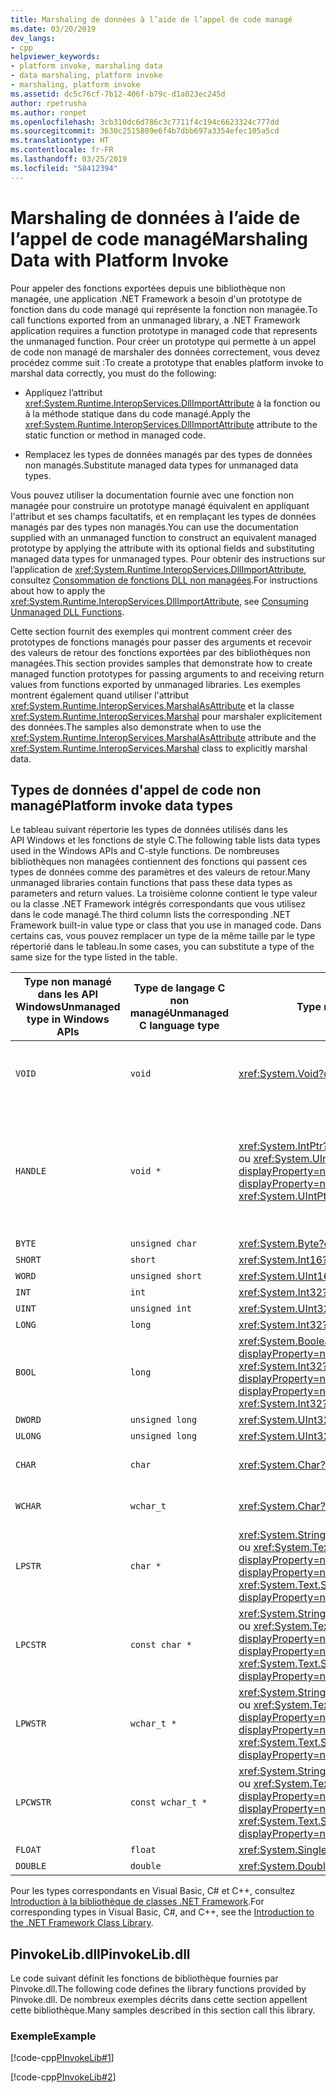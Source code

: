 ```yaml
---
title: Marshaling de données à l’aide de l’appel de code managé
ms.date: 03/20/2019
dev_langs:
- cpp
helpviewer_keywords:
- platform invoke, marshaling data
- data marshaling, platform invoke
- marshaling, platform invoke
ms.assetid: dc5c76cf-7b12-406f-b79c-d1a023ec245d
author: rpetrusha
ms.author: ronpet
ms.openlocfilehash: 3cb310dc6d786c3c7711f4c194c6623324c777dd
ms.sourcegitcommit: 3630c2515809e6f4b7dbb697a3354efec105a5cd
ms.translationtype: HT
ms.contentlocale: fr-FR
ms.lasthandoff: 03/25/2019
ms.locfileid: "58412394"
---
```

# <a name="marshaling-data-with-platform-invoke"></a><span data-ttu-id="96ae0-102">Marshaling de données à l’aide de l’appel de code managé</span><span class="sxs-lookup"><span data-stu-id="96ae0-102">Marshaling Data with Platform Invoke</span></span>

<span data-ttu-id="96ae0-103">Pour appeler des fonctions exportées depuis une bibliothèque non managée, une application .NET Framework a besoin d'un prototype de fonction dans du code managé qui représente la fonction non managée.</span><span class="sxs-lookup"><span data-stu-id="96ae0-103">To call functions exported from an unmanaged library, a .NET Framework application requires a function prototype in managed code that represents the unmanaged function.</span></span> <span data-ttu-id="96ae0-104">Pour créer un prototype qui permette à un appel de code non managé de marshaler des données correctement, vous devez procédez comme suit :</span><span class="sxs-lookup"><span data-stu-id="96ae0-104">To create a prototype that enables platform invoke to marshal data correctly, you must do the following:</span></span>

- <span data-ttu-id="96ae0-105">Appliquez l’attribut <xref:System.Runtime.InteropServices.DllImportAttribute> à la fonction ou à la méthode statique dans du code managé.</span><span class="sxs-lookup"><span data-stu-id="96ae0-105">Apply the <xref:System.Runtime.InteropServices.DllImportAttribute> attribute to the static function or method in managed code.</span></span>

- <span data-ttu-id="96ae0-106">Remplacez les types de données managés par des types de données non managés.</span><span class="sxs-lookup"><span data-stu-id="96ae0-106">Substitute managed data types for unmanaged data types.</span></span>

<span data-ttu-id="96ae0-107">Vous pouvez utiliser la documentation fournie avec une fonction non managée pour construire un prototype managé équivalent en appliquant l'attribut et ses champs facultatifs, et en remplaçant les types de données managés par des types non managés.</span><span class="sxs-lookup"><span data-stu-id="96ae0-107">You can use the documentation supplied with an unmanaged function to construct an equivalent managed prototype by applying the attribute with its optional fields and substituting managed data types for unmanaged types.</span></span> <span data-ttu-id="96ae0-108">Pour obtenir des instructions sur l’application de <xref:System.Runtime.InteropServices.DllImportAttribute>, consultez [Consommation de fonctions DLL non managées](../../../docs/framework/interop/consuming-unmanaged-dll-functions.md).</span><span class="sxs-lookup"><span data-stu-id="96ae0-108">For instructions about how to apply the <xref:System.Runtime.InteropServices.DllImportAttribute>, see [Consuming Unmanaged DLL Functions](../../../docs/framework/interop/consuming-unmanaged-dll-functions.md).</span></span>

<span data-ttu-id="96ae0-109">Cette section fournit des exemples qui montrent comment créer des prototypes de fonctions managés pour passer des arguments et recevoir des valeurs de retour des fonctions exportées par des bibliothèques non managées.</span><span class="sxs-lookup"><span data-stu-id="96ae0-109">This section provides samples that demonstrate how to create managed function prototypes for passing arguments to and receiving return values from functions exported by unmanaged libraries.</span></span> <span data-ttu-id="96ae0-110">Les exemples montrent également quand utiliser l'attribut <xref:System.Runtime.InteropServices.MarshalAsAttribute> et la classe <xref:System.Runtime.InteropServices.Marshal> pour marshaler explicitement des données.</span><span class="sxs-lookup"><span data-stu-id="96ae0-110">The samples also demonstrate when to use the <xref:System.Runtime.InteropServices.MarshalAsAttribute> attribute and the <xref:System.Runtime.InteropServices.Marshal> class to explicitly marshal data.</span></span>

## <a name="platform-invoke-data-types"></a><span data-ttu-id="96ae0-111">Types de données d'appel de code non managé</span><span class="sxs-lookup"><span data-stu-id="96ae0-111">Platform invoke data types</span></span>

<span data-ttu-id="96ae0-112">Le tableau suivant répertorie les types de données utilisés dans les API Windows et les fonctions de style C.</span><span class="sxs-lookup"><span data-stu-id="96ae0-112">The following table lists data types used in the Windows APIs and C-style functions.</span></span> <span data-ttu-id="96ae0-113">De nombreuses bibliothèques non managées contiennent des fonctions qui passent ces types de données comme des paramètres et des valeurs de retour.</span><span class="sxs-lookup"><span data-stu-id="96ae0-113">Many unmanaged libraries contain functions that pass these data types as parameters and return values.</span></span> <span data-ttu-id="96ae0-114">La troisième colonne contient le type valeur ou la classe .NET Framework intégrés correspondants que vous utilisez dans le code managé.</span><span class="sxs-lookup"><span data-stu-id="96ae0-114">The third column lists the corresponding .NET Framework built-in value type or class that you use in managed code.</span></span> <span data-ttu-id="96ae0-115">Dans certains cas, vous pouvez remplacer un type de la même taille par le type répertorié dans le tableau.</span><span class="sxs-lookup"><span data-stu-id="96ae0-115">In some cases, you can substitute a type of the same size for the type listed in the table.</span></span>

|<span data-ttu-id="96ae0-116">Type non managé dans les API Windows</span><span class="sxs-lookup"><span data-stu-id="96ae0-116">Unmanaged type in Windows APIs</span></span>|<span data-ttu-id="96ae0-117">Type de langage C non managé</span><span class="sxs-lookup"><span data-stu-id="96ae0-117">Unmanaged C language type</span></span>|<span data-ttu-id="96ae0-118">Type managé</span><span class="sxs-lookup"><span data-stu-id="96ae0-118">Managed type</span></span>|<span data-ttu-id="96ae0-119">Description</span><span class="sxs-lookup"><span data-stu-id="96ae0-119">Description</span></span>|
|--------------------------------|-------------------------------|------------------------|-----------------|
|`VOID`|`void`|<xref:System.Void?displayProperty=nameWithType>|<span data-ttu-id="96ae0-120">Appliqué à une fonction qui ne retourne pas de valeur.</span><span class="sxs-lookup"><span data-stu-id="96ae0-120">Applied to a function that does not return a value.</span></span>|
|`HANDLE`|`void *`|<span data-ttu-id="96ae0-121"><xref:System.IntPtr?displayProperty=nameWithType> ou <xref:System.UIntPtr?displayProperty=nameWithType></span><span class="sxs-lookup"><span data-stu-id="96ae0-121"><xref:System.IntPtr?displayProperty=nameWithType> or <xref:System.UIntPtr?displayProperty=nameWithType></span></span>|<span data-ttu-id="96ae0-122">32 bits sur les systèmes d'exploitation Windows 32 bits, 64 bits sur les systèmes d'exploitation Windows 64 bits.</span><span class="sxs-lookup"><span data-stu-id="96ae0-122">32 bits on 32-bit Windows operating systems, 64 bits on 64-bit Windows operating systems.</span></span>|
|`BYTE`|`unsigned char`|<xref:System.Byte?displayProperty=nameWithType>|<span data-ttu-id="96ae0-123">8 bits</span><span class="sxs-lookup"><span data-stu-id="96ae0-123">8 bits</span></span>|
|`SHORT`|`short`|<xref:System.Int16?displayProperty=nameWithType>|<span data-ttu-id="96ae0-124">16 bits</span><span class="sxs-lookup"><span data-stu-id="96ae0-124">16 bits</span></span>|
|`WORD`|`unsigned short`|<xref:System.UInt16?displayProperty=nameWithType>|<span data-ttu-id="96ae0-125">16 bits</span><span class="sxs-lookup"><span data-stu-id="96ae0-125">16 bits</span></span>|
|`INT`|`int`|<xref:System.Int32?displayProperty=nameWithType>|<span data-ttu-id="96ae0-126">32 bits</span><span class="sxs-lookup"><span data-stu-id="96ae0-126">32 bits</span></span>|
|`UINT`|`unsigned int`|<xref:System.UInt32?displayProperty=nameWithType>|<span data-ttu-id="96ae0-127">32 bits</span><span class="sxs-lookup"><span data-stu-id="96ae0-127">32 bits</span></span>|
|`LONG`|`long`|<xref:System.Int32?displayProperty=nameWithType>|<span data-ttu-id="96ae0-128">32 bits</span><span class="sxs-lookup"><span data-stu-id="96ae0-128">32 bits</span></span>|
|`BOOL`|`long`|<span data-ttu-id="96ae0-129"><xref:System.Boolean?displayProperty=nameWithType> ou <xref:System.Int32?displayProperty=nameWithType></span><span class="sxs-lookup"><span data-stu-id="96ae0-129"><xref:System.Boolean?displayProperty=nameWithType> or <xref:System.Int32?displayProperty=nameWithType></span></span>|<span data-ttu-id="96ae0-130">32 bits</span><span class="sxs-lookup"><span data-stu-id="96ae0-130">32 bits</span></span>|
|`DWORD`|`unsigned long`|<xref:System.UInt32?displayProperty=nameWithType>|<span data-ttu-id="96ae0-131">32 bits</span><span class="sxs-lookup"><span data-stu-id="96ae0-131">32 bits</span></span>|
|`ULONG`|`unsigned long`|<xref:System.UInt32?displayProperty=nameWithType>|<span data-ttu-id="96ae0-132">32 bits</span><span class="sxs-lookup"><span data-stu-id="96ae0-132">32 bits</span></span>|
|`CHAR`|`char`|<xref:System.Char?displayProperty=nameWithType>|<span data-ttu-id="96ae0-133">Décorer avec ANSI.</span><span class="sxs-lookup"><span data-stu-id="96ae0-133">Decorate with ANSI.</span></span>|
|`WCHAR`|`wchar_t`|<xref:System.Char?displayProperty=nameWithType>|<span data-ttu-id="96ae0-134">Décorer avec Unicode.</span><span class="sxs-lookup"><span data-stu-id="96ae0-134">Decorate with Unicode.</span></span>|
|`LPSTR`|`char *`|<span data-ttu-id="96ae0-135"><xref:System.String?displayProperty=nameWithType> ou <xref:System.Text.StringBuilder?displayProperty=nameWithType></span><span class="sxs-lookup"><span data-stu-id="96ae0-135"><xref:System.String?displayProperty=nameWithType> or <xref:System.Text.StringBuilder?displayProperty=nameWithType></span></span>|<span data-ttu-id="96ae0-136">Décorer avec ANSI.</span><span class="sxs-lookup"><span data-stu-id="96ae0-136">Decorate with ANSI.</span></span>|
|`LPCSTR`|`const char *`|<span data-ttu-id="96ae0-137"><xref:System.String?displayProperty=nameWithType> ou <xref:System.Text.StringBuilder?displayProperty=nameWithType></span><span class="sxs-lookup"><span data-stu-id="96ae0-137"><xref:System.String?displayProperty=nameWithType> or <xref:System.Text.StringBuilder?displayProperty=nameWithType></span></span>|<span data-ttu-id="96ae0-138">Décorer avec ANSI.</span><span class="sxs-lookup"><span data-stu-id="96ae0-138">Decorate with ANSI.</span></span>|
|`LPWSTR`|`wchar_t *`|<span data-ttu-id="96ae0-139"><xref:System.String?displayProperty=nameWithType> ou <xref:System.Text.StringBuilder?displayProperty=nameWithType></span><span class="sxs-lookup"><span data-stu-id="96ae0-139"><xref:System.String?displayProperty=nameWithType> or <xref:System.Text.StringBuilder?displayProperty=nameWithType></span></span>|<span data-ttu-id="96ae0-140">Décorer avec Unicode.</span><span class="sxs-lookup"><span data-stu-id="96ae0-140">Decorate with Unicode.</span></span>|
|`LPCWSTR`|`const wchar_t *`|<span data-ttu-id="96ae0-141"><xref:System.String?displayProperty=nameWithType> ou <xref:System.Text.StringBuilder?displayProperty=nameWithType></span><span class="sxs-lookup"><span data-stu-id="96ae0-141"><xref:System.String?displayProperty=nameWithType> or <xref:System.Text.StringBuilder?displayProperty=nameWithType></span></span>|<span data-ttu-id="96ae0-142">Décorer avec Unicode.</span><span class="sxs-lookup"><span data-stu-id="96ae0-142">Decorate with Unicode.</span></span>|
|`FLOAT`|`float`|<xref:System.Single?displayProperty=nameWithType>|<span data-ttu-id="96ae0-143">32 bits</span><span class="sxs-lookup"><span data-stu-id="96ae0-143">32 bits</span></span>|
|`DOUBLE`|`double`|<xref:System.Double?displayProperty=nameWithType>|<span data-ttu-id="96ae0-144">64 bits</span><span class="sxs-lookup"><span data-stu-id="96ae0-144">64 bits</span></span>|

<span data-ttu-id="96ae0-145">Pour les types correspondants en Visual Basic, C# et C++, consultez [Introduction à la bibliothèque de classes .NET Framework](../../standard/class-library-overview.md#system-namespace).</span><span class="sxs-lookup"><span data-stu-id="96ae0-145">For corresponding types in Visual Basic, C#, and C++, see the [Introduction to the .NET Framework Class Library](../../standard/class-library-overview.md#system-namespace).</span></span>

## <a name="pinvokelibdll"></a><span data-ttu-id="96ae0-146">PinvokeLib.dll</span><span class="sxs-lookup"><span data-stu-id="96ae0-146">PinvokeLib.dll</span></span>

<span data-ttu-id="96ae0-147">Le code suivant définit les fonctions de bibliothèque fournies par Pinvoke.dll.</span><span class="sxs-lookup"><span data-stu-id="96ae0-147">The following code defines the library functions provided by Pinvoke.dll.</span></span> <span data-ttu-id="96ae0-148">De nombreux exemples décrits dans cette section appellent cette bibliothèque.</span><span class="sxs-lookup"><span data-stu-id="96ae0-148">Many samples described in this section call this library.</span></span>

### <a name="example"></a><span data-ttu-id="96ae0-149">Exemple</span><span class="sxs-lookup"><span data-stu-id="96ae0-149">Example</span></span>

[!code-cpp[PInvokeLib#1](../../../samples/snippets/cpp/VS_Snippets_CLR/pinvokelib/cpp/pinvokelib.cpp#1)]

[!code-cpp[PInvokeLib#2](../../../samples/snippets/cpp/VS_Snippets_CLR/pinvokelib/cpp/pinvokelib.h#2)]
